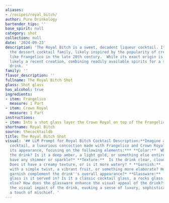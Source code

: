 ```yaml
---
aliases:
- /recipes/royal_bitch/
author: Pure Drinkology
bartender_tips: ''
base_spirit: null
category: shot
collection: null
date: '2024-09-23'
description: 'The Royal Bitch is a sweet, decadent liqueur cocktail. It falls into
  the dessert cocktail family, likely inspired by the popularity of creamy liqueurs
  like Frangelico in the late 20th century.  While its exact origin is unknown, it''s
  likely a recent creation, combining readily available spirits for a simple, enjoyable
  drink. '
family: ''
flavor_description: ''
fullname: The Royal Bitch Shot
glass: Shot glass
has_alcohol: true
ingredients:
- item: Frangelico
  measure: 1 Part
- item: Crown Royal
  measure: 1 Part
instructions:
- item: Into a shot glass layer the Crown Royal on top of the Frangelico.
shortname: Royal Bitch
source: thecocktaildb
title: The Royal Bitch Shot
visual: '## LLM Prompt for Royal Bitch Cocktail Description:**Imagine a Royal Bitch
  cocktail, a luxurious concoction made with Frangelico and Crown Royal. Describe
  its appearance, focusing on the following elements:*** **Color:**  What color is
  the drink? Is it a deep amber, a light gold, or something else entirely? Does it
  have any shimmer or sparkle?* **Texture:**  Is the drink clear, cloudy, or layered?
  Does it have a creamy texture, or is it more watery? * **Garnish:**  Is it garnished
  with a simple twist, a vibrant fruit, or something more elaborate? How does the
  garnish complement the drink''s overall appearance?* **Glassware:**  What type of
  glass is it served in? Is it a classic cocktail glass, a rocks glass, or something
  else? How does the glassware enhance the visual appeal of the drink?**Bonus:**  Describe
  the visual impact of the drink, evoking a sense of luxury, sophistication, or even
  a touch of mischief. '
---
```



